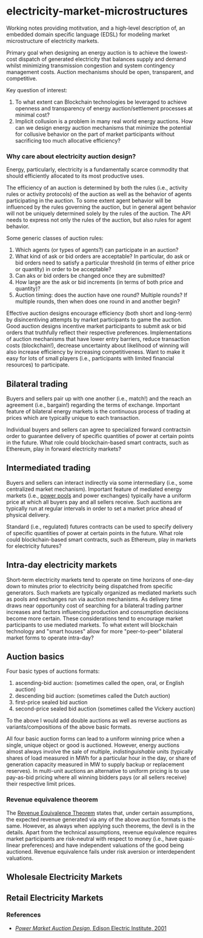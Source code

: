 # electricity-market-microstructures
Working notes providing motitvation, and a high-level description of, an embedded domain specific language (EDSL) for modeling market microstructure of electricity markets.

Primary goal when designing an energy auction is to achieve the lowest-cost dispatch of generated electricity that balances supply and demand whilst minimizing transmission congestion and system contingency management costs. Auction mechanisms should be open, transparent, and competitive. 

Key question of interest:

1. To what extent can Blockchain technologies be leveraged to achieve openness and transparency of energy auction/settlement processes at minimal cost?  
2. Implicit collusion is a problem in many real world energy auctions.  How can we design energy auction mechanisms that minimize the potential for collusive behavior on the part of market participants without sacrificing too much allocative efficiency?

### Why care about electricity auction design?
Energy, particularly, electricity is a fundamentally scarce commodity that should efficiently allocated to its most productive uses.

The efficiency of an auction is determined by both the rules (i.e., activity rules or activity protocols) of the auction as well as the behavior of agents participating in the auction. To some extent agent behavior will be influenced by the rules governing the auction, but in general agent behavior will not be uniquely determined solely by the rules of the auction.  The API needs to express not only the rules of the auction, but also rules for agent behavior.

Some generic classes of auction rules:

1. Which agents (or types of agents?) can participate in an auction?
2. What kind of ask or bid orders are acceptable? In particular, do ask or bid orders need to satisfy a particular threshold (in terms of either price or quantity) in order to be acceptable?
3. Can aks or bid orders be changed once they are submitted?
4. How large are the ask or bid increments (in terms of both price and quantity)?
5. Auction timing: does the auction have one round? Multiple rounds? If multiple rounds, then when does one round in and another begin?

Effective auction designs encourage efficiency (both short and long-term) by disincentiving attempts by market participants to game the auction.  Good auction designs incentive market participants to submit ask or bid orders that truthfully reflect their respective preferences. Implementations of auction mechanisms that have lower entry barriers, reduce transaction costs (blockchain!), decrease uncertainty about likelihood of winning will also increase efficiency by increasing competitiveness.  Want to make it easy for lots of small players (i.e., participants with limited financial resources) to participate.

## Bilateral trading
Buyers and sellers pair up with one another (i.e., match!) and the reach an agreement (i.e., bargain!) regarding the terms of exchange. Important feature of bilateral energy markets is the continuous process of trading at prices which are typically unique to each transaction.

Individual buyers and sellers can agree to specialized forward contractsin order to guarantee delivery of specific quantities of power at certain points in the future. What role could blockchain-based smart contracts, such as Ethereum, play in forward electricity markets?

## Intermediated trading
Buyers and sellers can interact indirectly via some intermediary (i.e., some centralized market mechanism). Important feature of mediated energy markets (i.e., [power pools](https://en.wikipedia.org/wiki/Power_pool) and power exchanges) typically have a uniform price at which all buyers pay and all sellers receive.  Such auctions are typically run at regular intervals in order to set a market price ahead of physical delivery.

Standard (i.e., regulated) futures contracts can be used to specify delivery of specific quantities of power at certain points in the future. What role could blockchain-based smart contracts, such as Ethereum, play in markets for electricity futures?

## Intra-day electricity markets
Short-term electricity markets tend to operate on time horizons of one-day down to minutes prior to electricity being dispatched from specific generators.  Such markets are typically organized as mediated markets such as pools and exchanges run via auction mechanisms. As delivery time draws near opportunity cost of searching for a bilateral trading partner increases and factors influencing production and consumption decisions become more certain. These considerations tend to encourage market participants to use mediated markets.  To what extent will blockchain technology and "smart houses" allow for more "peer-to-peer" bilateral market forms to operate intra-day?

## Auction basics
Four basic types of auctions formats:

1. ascending-bid auction: (sometimes called the open, oral, or English auction)
2. descending bid auction: (sometimes called the Dutch auction)
3. first-price sealed bid auction
4. second-price sealed bid auction (sometimes called the Vickery auction)

To the above I would add double auctions as well as reverse auctions as variants/compositions of the above basic formats.

All four basic auction forms can lead to a uniform winning price when a single, unique object or good is auctioned.  However, energy auctions almost always involve the sale of multiple, _indistinguishable_ units (typically shares of load measured in MWh for a particular hour in the day, or share of generation capacity measured in MW to supply backup or replacement reserves).  In multi-unit auctions an alternative to uniform pricing is to use pay-as-bid pricing where all winning bidders pays (or all sellers receive) their respective limit prices.

### Revenue equivalence theorem
The [Revenue Equivalence Theorem](https://en.wikipedia.org/wiki/Revenue_equivalence) states that, under certain assumptions, the expected revenue generated via any of the above auction formats is the same.  However, as always when applying such theorems, the devil is in the details.  Apart from the technical assumptions, revenue equivalence requires market participants are risk-neutral with respect to money (i.e., have quasi-linear preferences) and have independent valuations of the good being auctioned.  Revenue equivalence fails under risk aversion or interdependent valuations.

## Wholesale Electricity Markets

## Retail Electricity Markets

### References

* [_Power Market Auction Design_, Edison Electric Institute, 2001](http://web.mit.edu/esd.126/www/MktsAuctions/EEI.pdf) 
